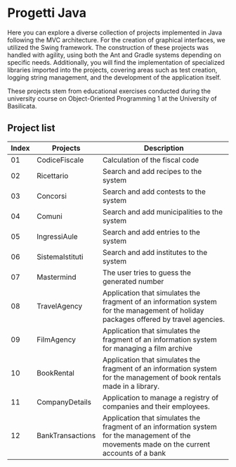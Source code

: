 # Progetti Java

Here you can explore a diverse collection of projects implemented in Java following the MVC architecture. For the creation of graphical interfaces, we utilized the Swing framework. The construction of these projects was handled with agility, using both the Ant and Gradle systems depending on specific needs. Additionally, you will find the implementation of specialized libraries imported into the projects, covering areas such as test creation, logging string management, and the development of the application itself.

These projects stem from educational exercises conducted during the university course on Object-Oriented Programming 1 at the University of Basilicata.

## Project list

| Index | Projects         | Description                                        |
|-------|------------------|----------------------------------------------------|
|   01  | CodiceFiscale    | Calculation of the fiscal code                     |
|   02  | Ricettario       | Search and add recipes to the system               |
|   03  | Concorsi         | Search and add contests to the system              |
|   04  | Comuni           | Search and add municipalities to the system        |
|   05  | IngressiAule     | Search and add entries to the system               |
|   06  | SistemaIstituti  | Search and add institutes to the system            |
|   07  | Mastermind       | The user tries to guess the generated number       |
|   08  | TravelAgency     | Application that simulates the fragment of an information system for the management of holiday packages offered by travel agencies. |
|   09  | FilmAgency       | Application that simulates the fragment of an information system for managing a film archive |
|   10  | BookRental       | Application that simulates the fragment of an information system for the management of book rentals made in a library. |
|   11  | CompanyDetails   | Application to manage a registry of companies and their employees. |
|   12  | BankTransactions | Application that simulates the fragment of an information system for the management of the movements made on the current accounts of a bank |